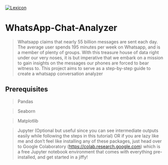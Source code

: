 <a href=""><img src="https://miro.medium.com/max/1400/1*qsdZ5OrVgTWWvPG5mgtJIA.jpeg" title="Whatsapp" alt="Lexicon"></a>

# WhatsApp-Chat-Analyzer
> Whatsapp claims that nearly 55 billion messages are sent each day. The average user spends 195 minutes per week on Whatsapp, and is a member of plenty of groups. With this treasure house of data right under our very noses, it is but imperative that we embark on a mission to gain insights on the messages our phones are forced to bear witness to. This project aims to serve as a step-by-step guide to create a whatsapp conversation analyzer

## Prerequisites
> Pandas

> Seaborn

> Matplotlib

> Jupyter (Optional but useful since you can see intermediate outputs easily while following the steps in this tutorial) OR if you are lazy like me and don’t feel like installing any of these packages, just head over to Google Colaboratory (https://colab.research.google.com) which is a free Jupyter notebook environment that comes with everything pre-installed, and get started in a jiffy!

